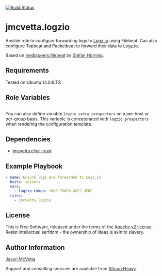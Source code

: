 [![Build Status](https://travis-ci.org/jmcvetta/ansible-logzio.svg?branch=master)](https://travis-ci.org/jmcvetta/ansible-logzio)

jmcvetta.logzio
===============

Ansible role to configure forwarding logs to [Logz.io](http://logz.io) using
Filebeat.  Can also configure Topbeat and Packetbeat to forward their data to
Logz.io.

Based on [mediapeers.filebeat](https://galaxy.ansible.com/mediapeers/filebeat)
by [Stefan Horning](mailto:horning@mediapeers.com).


Requirements
------------

Tested on Ubuntu 14.04LTS


Role Variables
--------------

```yaml
```

You can also define variable `logzio_extra_prospectors` on a per-host or
per-group basis.  This variable is concatenated with `logzio_prospectors`
when rendering the configuration template.


Dependencies
------------

* [jmcvetta.cfssl-trust](https://galaxy.ansible.com/jmcvetta/cfssl-trust/)


Example Playbook
----------------

```yaml
- name: Ensure logs are forwarded to Logz.io
  hosts: servers
  vars:
    - logzio_token: YOUR_TOKEN_GOES_HERE
  roles:
    - jmcvetta.logzio
```


License
-------

This is Free Software, released under the terms of the [Apache v2
license](LICENSE).  Resist intellectual serfdom - the ownership of ideas is
akin to slavery.


Author Information
------------------

[Jason McVetta](mailto:jason.mcvetta@gmail.com)

Support and consulting services are available from [Silicon
Heavy](http://siliconheavy.com).
